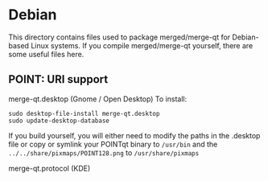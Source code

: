
Debian
====================
This directory contains files used to package merged/merge-qt
for Debian-based Linux systems. If you compile merged/merge-qt yourself, there are some useful files here.

## POINT: URI support ##


merge-qt.desktop  (Gnome / Open Desktop)
To install:

	sudo desktop-file-install merge-qt.desktop
	sudo update-desktop-database

If you build yourself, you will either need to modify the paths in
the .desktop file or copy or symlink your POINTqt binary to `/usr/bin`
and the `../../share/pixmaps/POINT128.png` to `/usr/share/pixmaps`

merge-qt.protocol (KDE)

